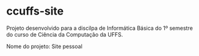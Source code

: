 # ccuffs-site

Projeto desenvolvido para a discilpa de Informática Básica do 1º semestre do curso de Ciência da Computação da UFFS. 

Nome do projeto: Site pessoal
